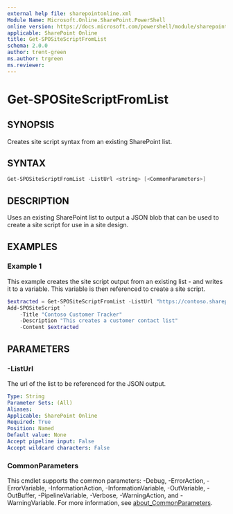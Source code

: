 ```yaml
---
external help file: sharepointonline.xml
Module Name: Microsoft.Online.SharePoint.PowerShell
online version: https://docs.microsoft.com/powershell/module/sharepoint-online/get-spositescriptfromlist
applicable: SharePoint Online
title: Get-SPOSiteScriptFromList
schema: 2.0.0
author: trent-green
ms.author: trgreen
ms.reviewer:
---
```


# Get-SPOSiteScriptFromList

## SYNOPSIS

Creates site script syntax from an existing SharePoint list.

## SYNTAX

```powershell
Get-SPOSiteScriptFromList -ListUrl <string> [<CommonParameters>]
```

## DESCRIPTION

Uses an existing SharePoint list to output a JSON blob that can be used to create a site script for use in a site design.

## EXAMPLES

### Example 1

This example creates the site script output from an existing list - and writes it to a variable. This variable is then referenced to create a site script.

```powershell
$extracted = Get-SPOSiteScriptFromList -ListUrl "https://contoso.sharepoint.com/sites/strategy/customer-contacts"
Add-SPOSiteScript `
    -Title "Contoso Customer Tracker"
    -Description "This creates a customer contact list"
    -Content $extracted
```

## PARAMETERS

### -ListUrl

The url of the list to be referenced for the JSON output.

```yaml
Type: String
Parameter Sets: (All)
Aliases:
Applicable: SharePoint Online
Required: True
Position: Named
Default value: None
Accept pipeline input: False
Accept wildcard characters: False
```

### CommonParameters

This cmdlet supports the common parameters: -Debug, -ErrorAction, -ErrorVariable, -InformationAction, -InformationVariable, -OutVariable, -OutBuffer, -PipelineVariable, -Verbose, -WarningAction, and -WarningVariable. For more information, see [about_CommonParameters](https://go.microsoft.com/fwlink/p/?LinkID=113216).
